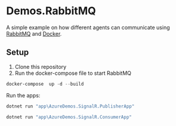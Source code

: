 # Demos.RabbitMQ

A simple example on how different agents can communicate using [RabbitMQ](https://www.rabbitmq.com/) and [Docker](https://www.docker.com/).

## Setup

1. Clone this repository
1. Run the docker-compose file to start RabbitMQ

```powershell
docker-compose  up -d --build
```

Run the apps:

```powershell
dotnet run "app\AzureDemos.SignalR.PublisherApp"
```

```powershell
dotnet run "app\AzureDemos.SignalR.ConsumerApp"
```
